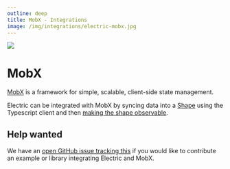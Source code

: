 ```yaml
---
outline: deep
title: MobX - Integrations
image: /img/integrations/electric-mobx.jpg
---
```


<img src="/img/integrations/mobx.svg" class="product-icon" />

# MobX

[MobX](https://mobx.js.org) is a framework for simple, scalable, client-side state management.

Electric can be integrated with MobX by syncing data into a [Shape](/docs/api/clients/typescript#shape) using the Typescript client and then [making the shape observable](https://mobx.js.org/observable-state.html).

## Help wanted <Badge type="tip" text="Good first issue" />

We have an [open GitHub issue tracking this](https://github.com/electric-sql/electric/issues/1477) if you would like to contribute an example or library integrating Electric and MobX.